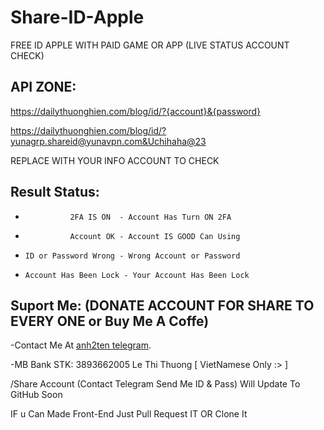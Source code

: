 # Share-ID-Apple
FREE ID APPLE WITH PAID GAME OR APP (LIVE STATUS ACCOUNT CHECK)

## API ZONE:
https://dailythuonghien.com/blog/id/?{account}&{password}


https://dailythuonghien.com/blog/id/?yunagrp.shareid@yunavpn.com&Uchihaha@23

REPLACE WITH YOUR INFO ACCOUNT TO CHECK

## Result Status:
-               2FA IS ON  - Account Has Turn ON 2FA
-               Account OK - Account IS GOOD Can Using
-     ID or Password Wrong - Wrong Account or Password
-     Account Has Been Lock - Your Account Has Been Lock

## Suport Me: (DONATE ACCOUNT FOR SHARE TO EVERY ONE or Buy Me A Coffe)

-Contact Me At [anh2ten telegram](https://t.me/Anh2Ten).

-MB Bank STK: 3893662005 Le Thi Thuong [ VietNamese Only :> ]

/Share Account (Contact Telegram Send Me ID & Pass) Will Update To GitHub Soon

IF u Can Made Front-End Just Pull Request IT OR Clone It
